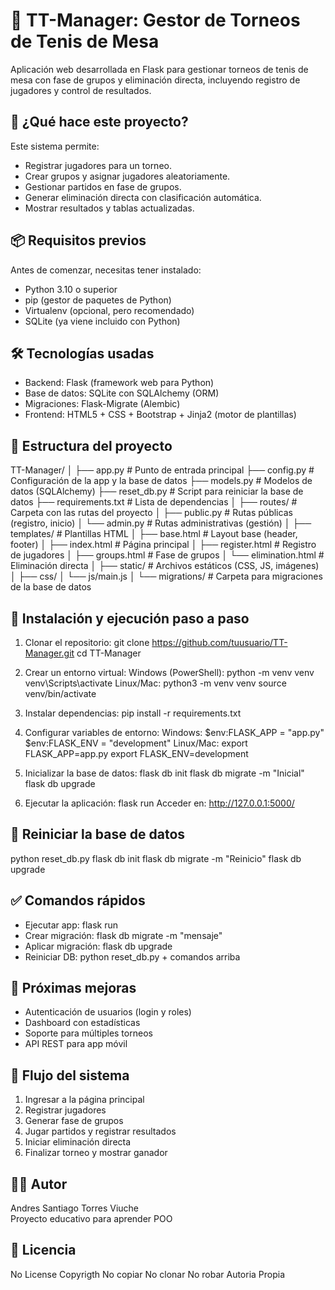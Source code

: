# 🏓 TT-Manager: Gestor de Torneos de Tenis de Mesa
Aplicación web desarrollada en Flask para gestionar torneos de tenis de mesa con fase de grupos y eliminación directa, incluyendo registro de jugadores y control de resultados.

## 📖 ¿Qué hace este proyecto?
Este sistema permite:
- Registrar jugadores para un torneo.
- Crear grupos y asignar jugadores aleatoriamente.
- Gestionar partidos en fase de grupos.
- Generar eliminación directa con clasificación automática.
- Mostrar resultados y tablas actualizadas.

## 📦 Requisitos previos
Antes de comenzar, necesitas tener instalado:
- Python 3.10 o superior
- pip (gestor de paquetes de Python)
- Virtualenv (opcional, pero recomendado)
- SQLite (ya viene incluido con Python)

## 🛠️ Tecnologías usadas
- Backend: Flask (framework web para Python)
- Base de datos: SQLite con SQLAlchemy (ORM)
- Migraciones: Flask-Migrate (Alembic)
- Frontend: HTML5 + CSS + Bootstrap + Jinja2 (motor de plantillas)

## 📂 Estructura del proyecto
TT-Manager/
│
├── app.py                  # Punto de entrada principal
├── config.py               # Configuración de la app y la base de datos
├── models.py               # Modelos de datos (SQLAlchemy)
├── reset_db.py             # Script para reiniciar la base de datos
├── requirements.txt        # Lista de dependencias
│
├── routes/                 # Carpeta con las rutas del proyecto
│   ├── public.py           # Rutas públicas (registro, inicio)
│   └── admin.py            # Rutas administrativas (gestión)
│
├── templates/              # Plantillas HTML
│   ├── base.html           # Layout base (header, footer)
│   ├── index.html          # Página principal
│   ├── register.html       # Registro de jugadores
│   ├── groups.html         # Fase de grupos
│   └── elimination.html    # Eliminación directa
│
├── static/                 # Archivos estáticos (CSS, JS, imágenes)
│   ├── css/
│   └── js/main.js
│
└── migrations/             # Carpeta para migraciones de la base de datos

## 🚀 Instalación y ejecución paso a paso
1. Clonar el repositorio:
   git clone https://github.com/tuusuario/TT-Manager.git
   cd TT-Manager

2. Crear un entorno virtual:
   Windows (PowerShell):
       python -m venv venv
       venv\Scripts\activate
   Linux/Mac:
       python3 -m venv venv
       source venv/bin/activate

3. Instalar dependencias:
   pip install -r requirements.txt

4. Configurar variables de entorno:
   Windows:
       $env:FLASK_APP = "app.py"
       $env:FLASK_ENV = "development"
   Linux/Mac:
       export FLASK_APP=app.py
       export FLASK_ENV=development

5. Inicializar la base de datos:
   flask db init
   flask db migrate -m "Inicial"
   flask db upgrade

6. Ejecutar la aplicación:
   flask run
   Acceder en: http://127.0.0.1:5000/

## 🔄 Reiniciar la base de datos
   python reset_db.py
   flask db init
   flask db migrate -m "Reinicio"
   flask db upgrade

## ✅ Comandos rápidos
- Ejecutar app: flask run
- Crear migración: flask db migrate -m "mensaje"
- Aplicar migración: flask db upgrade
- Reiniciar DB: python reset_db.py + comandos arriba

## 🔮 Próximas mejoras
- Autenticación de usuarios (login y roles)
- Dashboard con estadísticas
- Soporte para múltiples torneos
- API REST para app móvil

## 📜 Flujo del sistema
1. Ingresar a la página principal
2. Registrar jugadores
3. Generar fase de grupos
4. Jugar partidos y registrar resultados
5. Iniciar eliminación directa
6. Finalizar torneo y mostrar ganador

## 👨‍💻 Autor
Andres Santiago Torres Viuche  
Proyecto educativo para aprender POO

## 📜 Licencia
No License
Copyrigth 
No copiar
No clonar 
No robar
Autoria Propia
